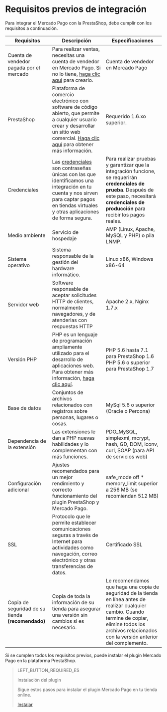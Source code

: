# Requisitos previos de integración
 
Para integrar el Mercado Pago con la PrestaShop, debe cumplir con los requisitos a continuación.
 
| Requisitos | Descripción | Especificaciones |
| --- | --- | --- |
| Cuenta de vendedor pagada por el mercado | Para realizar ventas, necesitas una cuenta de vendedor en Mercado Pago. Si no lo tiene, [haga clic aquí](https://www.mercadopago[FAKER][URL][DOMAIN]/hub/registration/landing) para crearlo. | Cuenta de vendedor en Mercado Pago |
| PrestaShop | Plataforma de comercio electrónico con software de código abierto, que permite a cualquier usuario crear y desarrollar un sitio web comercial. [Haga clic aquí](https://www.prestashop.com/pt/) para obtener más información. | Requerido 1.6.xo superior. |
| Credenciales | Las [credenciales](https://www.mercadopago[FAKER][URL][DOMINIO]/developers/es/guides/resources/credentials) son contraseñas únicas con las que identificamos una integración en tu cuenta y nos sirven para captar pagos en tiendas virtuales y otras aplicaciones de forma segura. | Para realizar pruebas y garantizar que la integración funcione, se requerirán **credenciales de prueba**. Después de este paso, necesitará **credenciales de producción** para recibir los pagos reales. |
| Medio ambiente | Servicio de hospedaje | AMP (Linux, Apache, MySQL y PHP) o pila LNMP. |
| Sistema operativo | Sistema responsable de la gestión del hardware informático. | Linux x86, Windows x86-64 |
| Servidor web | Software responsable de aceptar solicitudes HTTP de clientes, normalmente navegadores, y de atenderlas con respuestas HTTP | Apache 2.x, Nginx 1.7.x |
| Versión PHP | PHP es un lenguaje de programación ampliamente utilizado para el desarrollo de aplicaciones web. Para obtener más información, [haga clic aquí](https://www.php.net/). | PHP 5.6 hasta 7.1 para PrestaShop 1.6 <br> PHP 5.6 o superior para PrestaShop 1.7 |
| Base de datos | Conjuntos de archivos relacionados con registros sobre personas, lugares o cosas. | MySql 5.6 o superior (Oracle o Percona) |
| Dependencia de la extensión | Las extensiones le dan a PHP nuevas habilidades y lo complementan con más funciones. | PDO_MySQL, simplexml, mcrypt, hash, GD, DOM, iconv, curl, SOAP (para API de servicios web) |
| Configuración adicional | Ajustes recomendados para un mejor rendimiento y correcto funcionamiento del plugin PrestaShop y Mercado Pago. | safe_mode off * memory_limit superior a 256 MB (se recomiendan 512 MB) |
| SSL | Protocolo que le permite establecer comunicaciones seguras a través de Internet para actividades como navegación, correo electrónico y otras transferencias de datos. | Certificado SSL |
| Copia de seguridad de su tienda **(recomendado)** | Copia de toda la información de su tienda para asegurar una versión sin cambios si es necesario. | Le recomendamos que haga una copia de seguridad de la tienda en línea antes de realizar cualquier cambio. Cuando termine de copiar, elimine todos los archivos relacionados con la versión anterior del complemento. |
 
Si se cumplen todos los requisitos previos, puede instalar el plugin Mercado Pago en la plataforma PrestaShop.
 
> LEFT_BUTTON_REQUIRED_ES
>
> Instalación del plugin
>
> Sigue estos pasos para instalar el plugin Mercado Pago en tu tienda online.
>
> [Instalar](https://www.mercadopago[FAKER][URL][DOMAIN]/developers/es/guides/plugins/prestashop/installation)